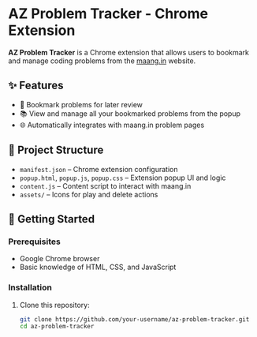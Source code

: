 # AZ Problem Tracker - Chrome Extension

**AZ Problem Tracker** is a Chrome extension that allows users to bookmark and manage coding problems from the [maang.in](https://maang.in) website.

## ✨ Features

- 🔖 Bookmark problems for later review
- 📚 View and manage all your bookmarked problems from the popup
- 🌐 Automatically integrates with maang.in problem pages

## 📁 Project Structure

- `manifest.json` – Chrome extension configuration
- `popup.html`, `popup.js`, `popup.css` – Extension popup UI and logic
- `content.js` – Content script to interact with maang.in
- `assets/` – Icons for play and delete actions

## 🚀 Getting Started

### Prerequisites

- Google Chrome browser
- Basic knowledge of HTML, CSS, and JavaScript

### Installation

1. Clone this repository:
   ```bash
   git clone https://github.com/your-username/az-problem-tracker.git
   cd az-problem-tracker
   ```
